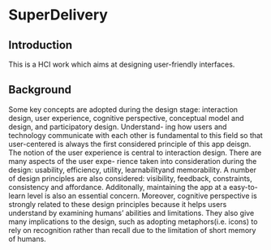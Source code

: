 # SuperDelivery
## Introduction
This is a HCI work which aims at designing user-friendly interfaces.

## Background
Some key concepts are adopted during the design stage: interaction design, user experience, cognitive perspective, conceptual model and design, and participatory design. Understand- ing how users and technology communicate with each other is fundamental to this field so that user-centered is always the first considered principle of this app deisgn. The notion of the user experience is central to interaction design. There are many aspects of the user expe- rience taken into consideration during the design: usability, efficiency, utility, learnabilityand memorability. A number of design principles are also considered: visibility, feedback, constraints, consistency and affordance. Additonally, maintaining the app at a easy-to-learn level is also an essential concern. Moreover, cognitive perspective is strongly related to these design principles because it helps users understand by examining humans’ abilities and limitations. They also give many implications to the design, such as adopting metaphors(i.e. icons) to rely on recognition rather than recall due to the limitation of short memory of humans.

